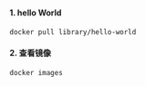 # 

#### 1. hello World

```docker helloworld
docker pull library/hello-world
```

#### 2. 查看镜像

```shell
docker images
```

